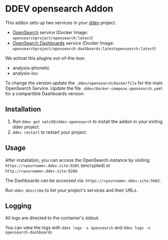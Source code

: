 # DDEV opensearch Addon

This addon sets up two services in your [ddev](https://ddev.com) project.

- [OpenSearch](https://opensearch.org/) service (Docker Image: `opensearchproject/opensearch:latest`)
- [OpenSearch Dashboards](https://opensearch.org/) service (Docker Image: `opensearchproject/opensearch-dashboards:latestopensearch:latest`)

We activat this plugins out-of-the-box:
- analysis-phonetic
- analysis-icu

To change the version update the `.ddev/opensearch/Dockerfile` for the main OpenSearch Service.
Update the file `.ddev/docker-compose.opensearch.yaml` for a compartible Dashboards version.

## Installation

1. Run `ddev get netz98/ddev-opensearch` to install the addon in your exiting ddev project.
2. `ddev restart` to restart your project.

## Usage

After installation, you can access the OpenSearch instance by visiting `https://<yourname>.ddev.site:9201` (encrypted) or `http://<yourname>.ddev.site:9200`.

The Dashboards can be accessed via: `https://<yourname>.ddev.site:5602`.

Run `ddev describe` to list your project's services and their URLs.

## Logging

All logs are directed to the container's stdout. 

You can view the logs with `ddev logs -s opensearch` and `ddev logs -s opensearch-dashboards`
